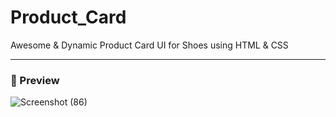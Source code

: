 # Product_Card
 Awesome & Dynamic Product Card UI for Shoes using HTML & CSS

 ----------------------------------------------------------------------------------------------------------------------------------------------------------------------

 ### 🔴 Preview

 ![Screenshot (86)](https://github.com/Parikshit88/Product_Card/assets/110611239/7fe022a1-f9ea-4388-89ba-d356ddc56250)


